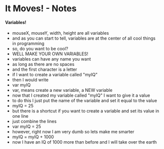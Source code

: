 # It Moves! - Notes
#### Variables!

* mouseX, mouseY, width, height are all variables
* and as you can start to tell, variables are at the center of all cool things in programming
* so, do you want to be cool?
* WELL MAKE YOUR OWN VARIABLES!
* variables can have any name you want
* as long as there are no spaces
* and the first character is a letter
* if I want to create a variable called "myIQ"
* then I would write
* var myIQ
* var, means create a new variable, a NEW variable
* now that I created my variable called "myIQ" I want to give it a value
* to do this I just put the name of the variable and set it equal to the value
* myIQ = 25
* but there is a shortcut if you want to create a variable and set its value in one line
* just combine the lines
* var myIQ = 25
* however, right now I am very dumb so lets make me smarter
* myIQ = myIQ + 1000
* now I have an IQ of 1000 more than before and I will take over the earth